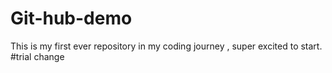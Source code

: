 # Git-hub-demo
This is my first ever repository in my coding journey , super excited to start.
<br>
#trial change
